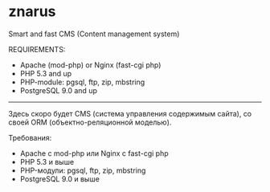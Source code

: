 znarus
======
Smart and fast CMS (Content management system)

REQUIREMENTS:
- Apache (mod-php) or Nginx (fast-cgi php)
- PHP 5.3 and up
- PHP-module: pgsql, ftp, zip, mbstring
- PostgreSQL 9.0 and up

-------------------------------------------------------------------------------------

Здесь скоро будет CMS (система управления содержимым сайта), со своей ORM (объектно-реляционной моделью).

Требования:
- Apache с mod-php или Nginx с fast-cgi php
- PHP 5.3 и выше
- PHP-модули: pgsql, ftp, zip, mbstring
- PostgreSQL 9.0 и выше
